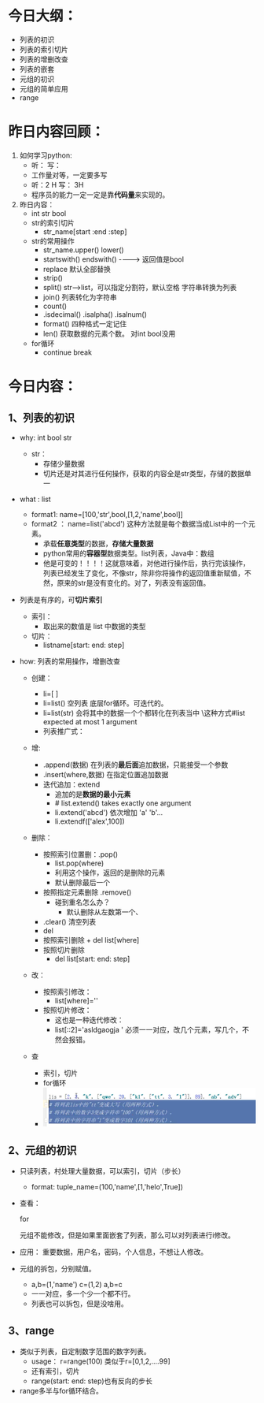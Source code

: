 # 今日大纲：

+ 列表的初识
+ 列表的索引切片
+ 列表的增删改查
+ 列表的嵌套
+ 元组的初识
+ 元组的简单应用
+ range

# 昨日内容回顾：

1. 如何学习python:
   + 听：   写：     
   + 工作量对等，一定要多写
   + 听：2 H     写： 3H
   + 程序员的能力一定一定是靠**代码量**来实现的。
2. 昨日内容：
   + int str bool
   + str的索引切片
     + str_name[start :end :step]
   + str的常用操作
     + str_name.upper()  lower()
     + startswith()      endswith() ----> 返回值是bool 
     + replace     默认全部替换
     + strip()
     + split()      str-->list，可以指定分割符，默认空格   字符串转换为列表
     + join()         列表转化为字符串
     + count()
     + .isdecimal()      .isalpha()     .isalnum()
     + format()  四种格式一定记住
     + len()       获取数据的元素个数。 对int bool没用
   + for循环
     + continue  break

# 今日内容：

## 1、列表的初识

+ why:    int  bool str

  + str：	
    + 存储少量数据
    + 切片还是对其进行任何操作，获取的内容全是str类型，存储的数据单一

+ what :    list

  + format1:  name=[100,'str',bool,[1,2,'name',bool]]
  + format2 ： name=list('abcd')        这种方法就是每个数据当成List中的一个元素。
    + 承载**任意类型**的数据，**存储大量数据**
    + python常用的**容器型**数据类型。list列表，Java中：数组
    + 他是可变的！！！！这就意味着，对他进行操作后，执行完该操作，列表已经发生了变化，不像str，除非你将操作的返回值重新赋值，不然，原来的str是没有变化的。对了，列表没有返回值。

+ 列表是有序的，可**切片索引**

  + 索引：
    + 取出来的数值是  list 中数据的类型
  + 切片：
    + listname[start: end: step]

+ how:  列表的常用操作，增删改查

  + 创建：
    + li=[ ]
    + li=list()  空列表   底层for循环。可迭代的。
    +  li=list(str)  会将其中的数据一个个都转化在列表当中   \这种方式#list expected at most 1 argument
    + 列表推广式：
  + 增:
    + .append(数据)     在列表的**最后面**追加数据，只能接受一个参数
    + .insert(where,数据)  在指定位置追加数据
    + 迭代追加：extend
      + 追加的是**数据的最小元素**
      + \# list.extend() takes exactly one argument
      + li.extend('abcd')       依次增加 'a' 'b'...  
      + li.extendf(['alex',100])

  + 删除：
    + 按照索引位置删：.pop()
      + list.pop(where)
      + 利用这个操作，返回的是删除的元素
      + 默认删除最后一个
    + 按照指定元素删除  .remove()
      + 碰到重名怎么办？	
        + 默认删除从左数第一个、
    + .clear()      清空列表
    +   del 
      +  按照索引删除
        + del list[where]
      + 按照切片删除
        + del list[start: end:  step]

  + 改：
    + 按照索引修改： 
      + list[where]=''
    + 按照切片修改：
      + 这也是一种迭代修改：
      + list[::2]='asldgaogja '    必须一一对应，改几个元素，写几个，不然会报错。
  + 查
    + 索引，切片
    + for循环
    + ![image-20230913203617042](/Python-Learning/Typora/image-20230913203617042.png)

## 2、元组的初识

+ 只读列表，村处理大量数据，可以索引，切片（步长）
  + format:    tuple_name=(100,'name',[1,'helo',True])

+ 查看：

    for

  元组不能修改，但是如果里面嵌套了列表，那么可以对列表进行i修改。

+ 应用： 重要数据，用户名，密码，个人信息，不想让人修改。

+ 元组的拆包，分别赋值。

  + a,b=(1,'name')       c=(1,2)  a,b=c
  + 一一对应，多一个少一个都不行。
  + 列表也可以拆包，但是没啥用。

## 3、range

+ 类似于列表，自定制数字范围的数字列表。	
  + usage： r=range(100)   类似于r=[0,1,2,....99]
  + 还有索引，切片
  + range(start: end: step)也有反向的步长
+ range多半与for循环结合。


